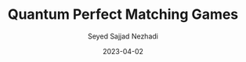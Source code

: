 ---
layout: post
title:  "Quantum Perfect Matching Games"
date:   2023-04-02
image: /images/r2.jpg
categories: research
author: "Seyed Sajjad Nezhadi"
authors: "David Cui, Laura Mančinska, <strong>Seyed Sajjad Nezhadi</strong>, David E. Roberson"
venue: "In Submission"
arxiv: https://arxiv.org/abs/2502.05136
---